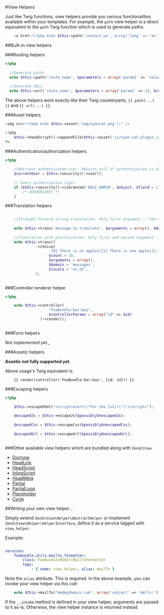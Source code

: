 #View Helpers

Just like Twig functions, view helpers provide you various functionalities available within your templates. For example, the `path` view helper is a direct equivalent to the `path` Twig function which is used to generate paths:

```php
    <a href="<?php echo $this->path('contact_us', array('lang' => 'en')) ?>">Contact Us</a>
```

##Built-in view helpers

###Routing helpers

```php
<?php
  
  //Generate paths
  echo $this->path('route_name', $parameters = array('param1' => 'value1'), $relative = false);
  
  //Generate URLs
  echo $this->url('route_name', $parameters = array('param2' => 2), $relative = false);

```

The above helpers work exactly like their Twig counterparts, `{{ path(...) }}` and `{{ url(...) }}`.

###Asset helpers

```php
<img src="<?php echo $this->asset('img/nyancat.png');" />

<?php
    $this->headScript()->appendFile($this->asset('js/nyan-cat-plugin.js'));
?>
```

###Authentication/authorization helpers

```php
<?php
    
    //Retrieve authenticated user. Returns null if authentication is absent in security context.
    $currentUser = $this->security()->user();
    
    // Query authorization layer.
    if ($this->security()->isGranted('ROLE_ADMIN', $object, $field = 1)) {
        /* AUTHORIZED! */
    }
```

###Translation helpers
```php
    
    //Straight-forward string translation. Only first argument -- the string key -- is required.
    
    echo $this->trans('message.to.translate', $arguments = array(), $domain = 'FooBundle', $locale = 'fr_FR');
    
    //Translation with pluralization. Only first and second argument -- the string key and count -- are required.
    echo $this->trans()
              ->choice(
                    '{0} There is no apples|{1} There is one apple|]1,Inf[ There are %count% apples',
                    $count = 10,
                    $arguments = array(),
                    $domain = 'messages',
                    $locale = 'en_US',
              );
    
```

###Controller renderer helper

```php
<?php

    echo $this->controller(
                    "FooBundle:bar:baz",
                    $controllerParams = array("id" => $id)
                )->render();
    
```

###Form helpers

_Not implemented yet.__

###Assetic helpers

__Assetic not fully supported yet.__

Above usage's Twig equivalent is:

```twig
    {{ render(controller('FooBundle:bar:baz', {id: id})) }}
```

###Escaping helpers

```php
<?php

    $this->escapeHtml("<script>alert(\"For the lulz!\");</script>");
    
    $escapedJs = $this->escapeJs($possiblyUnescapedJs);
    
    $escapedCss = $this->escapeCss($possiblyUnescapedCss);
    
    $escapedUrl = $this->escapeUrl($possiblyUnescapedUrl);
    
```

###Other available view helpers which are bundled along with `Zend/View`

 - [Doctype](http://framework.zend.com/manual/2.0/en/modules/zend.view.helpers.doctype.html#zend-view-helpers-initial-doctype)
 - [HeadLink](http://framework.zend.com/manual/2.0/en/modules/zend.view.helpers.head-link.html#zend-view-helpers-initial-headlink)
 - [HeadScript](http://framework.zend.com/manual/2.0/en/modules/zend.view.helpers.head-script.html#zend-view-helpers-initial-headscript)
 - [InlineScript](http://framework.zend.com/manual/2.0/en/modules/zend.view.helpers.inline-script.html#zend-view-helpers-initial-inlinescript)
 - [HeadMeta](http://framework.zend.com/manual/2.0/en/modules/zend.view.helpers.head-meta.html#zend-view-helpers-initial-headmeta)
 - [Partial](http://framework.zend.com/manual/2.0/en/modules/zend.view.helpers.html#partial-helper)
 - [PartialLoop](http://framework.zend.com/manual/2.0/en/modules/zend.view.helpers.html#partial-helper)
 - [Placeholder](http://framework.zend.com/manual/2.0/en/modules/zend.view.helpers.placeholder.html)
 - [Cycle](http://framework.zend.com/manual/2.0/en/modules/zend.view.helpers.html#cycle-helper)

##Writing your own view helper...

Simply extend `Zend\View\Helper\AbstractHelper` or implement `Zend\View\Helper\HelperInterface`, define it as a service tagged with `view_helper`.

Example:

```yaml

services:
    foobundle.utils.mailto_formatter:
        class: FooBundle\Model\MailToFormatter
        tags:
            - { name: view_helper, alias: mailTo }

```

Note the `alias` attribute. This is required. In the above example, you can invoke your view helper via this call:

```php
    echo $this->mailTo("me@mydomain.com", array('subject' => 'Hello!'));
```

If the `__invoke` method is defined in your view helper, arguments are passed to it as-is. Otherwise, the view helper instance is returned instead.
